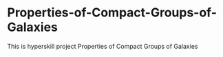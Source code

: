 # Properties-of-Compact-Groups-of-Galaxies
This is hyperskill project Properties of Compact Groups of Galaxies
